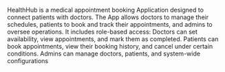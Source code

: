 HealthHub is a medical appointment booking Application designed to connect patients with doctors. The App allows doctors to manage their schedules, patients to book and track their appointments, and admins to oversee operations. It includes role-based access: Doctors can set availability, view appointments, and mark them as completed. Patients can book appointments, view their booking history, and cancel under certain conditions. Admins can manage doctors, patients, and system-wide configurations
